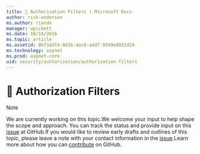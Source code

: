 ```yaml
---
title: 🔧 Authorization Filters | Microsoft Docs
author: rick-anderson
ms.author: riande
manager: wpickett
ms.date: 10/14/2016
ms.topic: article
ms.assetid: 0bf1ddf4-9d16-4ac8-a4df-9549e8031d19
ms.technology: aspnet
ms.prod: aspnet-core
uid: security/authorization/authorization-filters
---
```

# 🔧 Authorization Filters

> [!NOTE]
> We are currently working on this topic.We welcome your input to help shape the scope and approach. You can track the status and provide input on this [issue](https://github.com/aspnet/Docs/issues/133) at GitHub.If you would like to review early drafts and outlines of this topic, please leave a note with your contact information in the [issue](https://github.com/aspnet/Docs/issues/133).Learn more about how you can [contribute](https://github.com/aspnet/Docs/blob/master/CONTRIBUTING.md) on GitHub.
